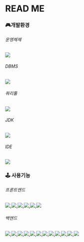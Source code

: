 # READ ME

### 🎮개발환경
###### 운영체제
<img src="https://img.shields.io/badge/Windows-0078D6?style=flat-square&logo=Windows&logoColor=white"/>

###### DBMS
<img src="https://img.shields.io/badge/MySQL 8.0.29-4479A1?style=flat-square&logo=MySQL&logoColor=white"/>

###### 쿼리툴
<img src="https://img.shields.io/badge/DBeaver 22.1.2-000000?style=flat-square&logo=Color="/>


###### JDK

<img src="https://img.shields.io/badge/JDK 11.0.15-007396?style=flat-square&logo=java&logoColor=white">

###### IDE

<img src="https://img.shields.io/badge/sts4 _4.15.3-83B81A?style=flat-square&logo=Color="/>

### 🕹 사용기능


###### 프론트엔드

<img src="https://img.shields.io/badge/jQuery 3.6.0-0769AD?style=flat-square&logo=jQuery&logoColor=white">,<img src="https://img.shields.io/badge/Thymeleaf 3.0.15-005F0F?style=flat-square&logo=Thymeleaf&logoColor=white">,<img src="https://img.shields.io/badge/Bootstrap  5.1.3-7952B3?style=flat-square&logo=Bootstrap&logoColor=white">,<img src="https://img.shields.io/badge/MediaQuery-F7901E?style=flat-square&logo=Color="/>,<img src="https://img.shields.io/badge/Ajax-40AEF0?style=flat-square&logo=Color="/>,<img src="https://img.shields.io/badge/flexbox-02458D?style=flat-square&logo=Color="/>

###### 백엔드

<img src="https://img.shields.io/badge/Spring boot 2.7.2-6DB33F?style=flat-square&logo=Spring Boot&logoColor=white"/>,<img src="https://img.shields.io/badge/Spring Security 5.7.2-6DB33F?style=flat-square&logo=Spring Security&logoColor=white"/>,<img src="https://img.shields.io/badge/Junit 5.8.2-25A162?style=flat-square&logo=JUnit5&logoColor=white"/>,<img src="https://img.shields.io/badge/ Mybatis 3.5.9-FF0000?style=flat-square&logo=Color="/>,<img src="https://img.shields.io/badge/sts4 _4.15.3-83B81A?style=flat-square&logo=Color="/>,<img src="https://img.shields.io/badge/Lombok 1.18.24-0085CA?style=flat-square&logo=Color="/>,<img src="https://img.shields.io/badge/log4j 2.17.2-5A45FF?style=flat-square&logo=Color="/>,<img src="https://img.shields.io/badge/logback 1.2.11-FFB71B?style=flat-square&logo=Color="/>,<img src="https://img.shields.io/badge/HikariCP 4.0.3-DDE072?style=flat-square&logo=Color="/>,<img src="https://img.shields.io/badge/RestAPI-0000CC?style=flat-square&logo=Color="/>,<img src="https://img.shields.io/badge/Jython 2.7.2-01FF95?style=flat-square&logo=Color="/>,<img src="https://img.shields.io/badge/Gson 2.8.5-000000?style=flat-square&logo=Color="/>

